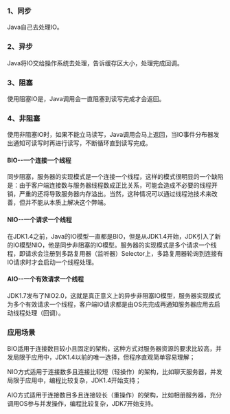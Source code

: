 ### 1、同步

Java自己去处理IO。

### 2、异步

Java将IO交给操作系统去处理，告诉缓存区大小，处理完成回调。

### 3、阻塞

使用阻塞IO是，Java调用会一直阻塞到读写完成才会返回。

### 4、非阻塞

使用非阻塞IO时，如果不能立马读写，Java调用会马上返回，当IO事件分布器发出通知可读写时再进行读写，不断循环直到读写完成。

####  BIO--一个连接一个线程

同步阻塞，服务器的实现模式是一个连接一个线程，这样的模式很明显的一个缺陷是：由于客户端连接数与服务器线程数成正比关系，可能会造成不必要的线程开销，严重的还将导致服务器内存溢出。当然，这种情况可以通过线程池技术来改善，但并不能从本质上解决这个弊端。

#### NIO--一个请求一个线程

在JDK1.4之前，Java的IO模型一直都是BIO，但是从JDK1.4开始，JDK引入了新的IO模型NIO，他是同步非阻塞的IO模型。服务器的实现模式是多个请求一个线程，即请求会注册到多路复用器（监听器）Selector上，多路复用器轮询到连接有IO请求时才会启动一个线程处理。

#### AIO--一个有效请求一个线程

JDK1.7发布了NIO2.0，这就是真正意义上的异步非阻塞IO模型，服务器实现模式为多个有效请求一个线程，客户端IO请求都是由OS先完成再通知服务器应用去启动线程处理（回调）。

### 应用场景

BIO适用于连接数目较小且固定的架构，这种方式对服务器资源的要求比较高，并发局限于应用中，JDK1.4以前的唯一选择，但程序直观简单容易理解；

NIO方式适用于连接数多且连接比较短（轻操作）的架构，比如聊天服务器，并发局限于应用中，编程比较复杂，JDK1.4开始支持；

AIO方式适用于连接数目多且连接较长（重操作）的架构，比如相册服务器，充分调用OS参与并发操作，编程比较复杂，JDK7开始支持。

